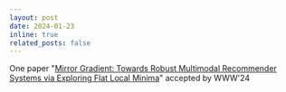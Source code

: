 ```yaml
---
layout: post
date: 2024-01-23
inline: true
related_posts: false
---
```


One paper "[Mirror Gradient: Towards Robust Multimodal Recommender Systems via Exploring Flat Local Minima](https://arxiv.org/pdf/2402.11262.pdf)" accepted by WWW'24

